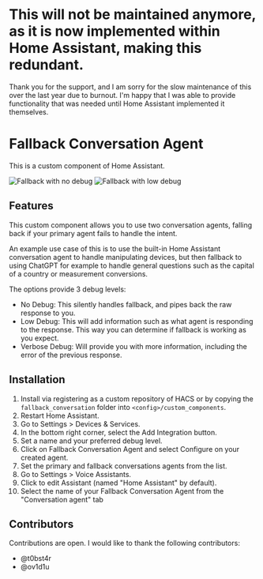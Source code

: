 # This will not be maintained anymore, as it is now implemented within Home Assistant, making this redundant. 

Thank you for the support, and I am sorry for the slow maintenance of this over the last year due to burnout. I'm happy that I was able to provide functionality that was needed until Home Assistant implemented it themselves.

# Fallback Conversation Agent

This is a custom component of Home Assistant.

![Fallback with no debug](images/fallback_no_debug.png) ![Fallback with low debug](images/fallback_low_debug.png)

## Features

This custom component allows you to use two conversation agents, falling back if your primary agent fails to handle the intent.

An example use case of this is to use the built-in Home Assistant conversation agent to handle manipulating devices, but then fallback to using ChatGPT for example to handle general questions such as the capital of a country or measurement conversions.

The options provide 3 debug levels:
- No Debug: This silently handles fallback, and pipes back the raw response to you.
- Low Debug: This will add information such as what agent is responding to the response. This way you can determine if fallback is working as you expect.
- Verbose Debug: Will provide you with more information, including the error of the previous response.

## Installation

1. Install via registering as a custom repository of HACS or by copying the `fallback_conversation` folder into `<config>/custom_components`.
2. Restart Home Assistant.
3. Go to Settings > Devices & Services.
4. In the bottom right corner, select the Add Integration button.
5. Set a name and your preferred debug level.
6. Click on Fallback Conversation Agent and select Configure on your created agent.
7. Set the primary and fallback conversations agents from the list.
8. Go to Settings > Voice Assistants.
9. Click to edit Assistant (named "Home Assistant" by default).
10. Select the name of your Fallback Conversation Agent from the "Conversation agent" tab

## Contributors

Contributions are open. I would like to thank the following contributors:

- @t0bst4r
- @ov1d1u
